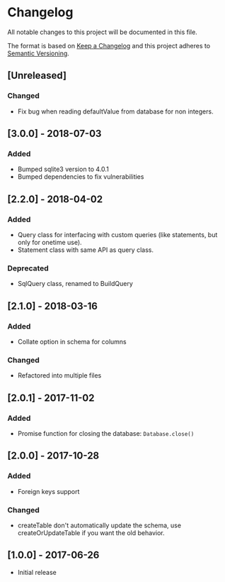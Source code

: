 # Changelog
All notable changes to this project will be documented in this file.

The format is based on [Keep a Changelog](http://keepachangelog.com/en/1.0.0/)
and this project adheres to [Semantic Versioning](http://semver.org/spec/v2.0.0.html).

## [Unreleased]
### Changed
- Fix bug when reading defaultValue from database for non integers.

## [3.0.0] - 2018-07-03
### Added
- Bumped sqlite3 version to 4.0.1
- Bumped dependencies to fix vulnerabilities

## [2.2.0] - 2018-04-02
### Added
- Query class for interfacing with custom queries (like statements, but only for
  onetime use).
- Statement class with same API as query class.

### Deprecated
- SqlQuery class, renamed to BuildQuery

## [2.1.0] - 2018-03-16
### Added
- Collate option in schema for columns

### Changed
- Refactored into multiple files

## [2.0.1] - 2017-11-02
### Added
- Promise function for closing the database: `Database.close()`

## [2.0.0] - 2017-10-28
### Added
- Foreign keys support

### Changed
- createTable don't automatically update the schema, use createOrUpdateTable if
  you want the old behavior.

## [1.0.0] - 2017-06-26
- Initial release
